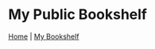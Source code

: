 <html lang="en">
<head>
    <meta charset="UTF-8">
    <meta name="viewport" content="width=device-width, initial-scale=1.0">
    <title>My Bookshelf</title>
    <script defer src="script.js"></script>
</head>
<body>
    <h1>My Public Bookshelf</h1>
    <!-- Main Menu -->
    <nav>
        <a href="index.html">Home</a> |
        <a href="bookshelf.html">My Bookshelf</a>
    </nav>
    <!-- Bookshelf Section -->
    <div id="bookshelf"></div>
</body>
</html>

